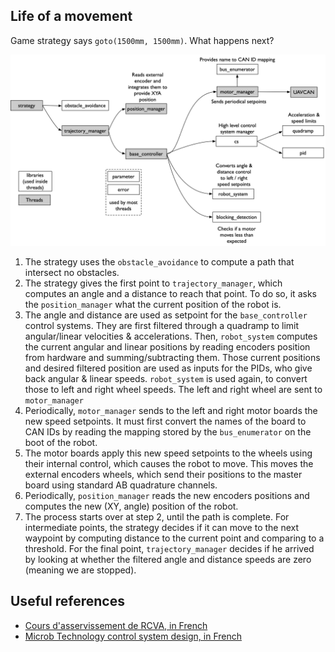 ## Life of a movement


Game strategy says `goto(1500mm, 1500mm)`.
What happens next?

![Steps involved in life of a motion](life-of-a-motion.png)

1. The strategy uses the `obstacle_avoidance` to compute a path that intersect no obstacles.
2. The strategy gives the first point to `trajectory_manager`, which computes an angle and a distance to reach that point.
    To do so, it asks the `position_manager` what the current position of the robot is.
3. The angle and distance are used as setpoint for the `base_controller` control systems.
    They are first filtered through a quadramp to limit angular/linear velocities & accelerations.
    Then, `robot_system` computes the current angular and linear positions by reading encoders position from hardware and summing/subtracting them.
    Those current positions and desired filtered position are used as inputs for the PIDs, who give back angular & linear speeds.
    `robot_system` is used again, to convert those to left and right wheel speeds.
    The left and right wheel are sent to `motor_manager`
4. Periodically, `motor_manager` sends to the left and right motor boards the new speed setpoints.
    It must first convert the names of the board to CAN IDs by reading the mapping stored by the `bus_enumerator` on the boot of the robot.
5. The motor boards apply this new speed setpoints to the wheels using their internal control, which causes the robot to move.
    This moves the external encoders wheels, which send their positions to the master board using standard AB quadrature channels.
6. Periodically, `position_manager` reads the new encoders positions and computes the new (XY, angle) position of the robot.
7. The process starts over at step 2, until the path is complete.
    For intermediate points, the strategy decides if it can move to the next waypoint by computing distance to the current point and comparing to a threshold.
    For the final point, `trajectory_manager` decides if he arrived by looking at whether the filtered angle and distance speeds are zero (meaning we are stopped).

## Useful references

* [Cours d'asservissement de RCVA, in French](https://www.rcva.fr/10-ans-dexperience/9/)
* [Microb Technology control system design, in French](https://wiki.droids-corp.org/articles/a/v/e/Aversive/Asservissement_Microb_2008.html)

